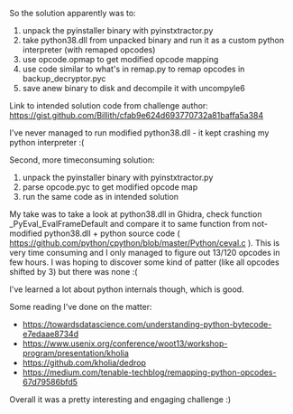 So the solution apparently was to:

1. unpack the pyinstaller binary with pyinstxtractor.py
2. take python38.dll from unpacked binary and run it as a custom python interpreter (with remaped opcodes)
3. use opcode.opmap to get modified opcode mapping
4. use code similar to what's in remap.py to remap opcodes in backup_decryptor.pyc
5. save anew binary to disk and decompile it with uncompyle6

Link to intended solution code from challenge author: https://gist.github.com/Billith/cfab9e624d693770732a81baffa5a384

I've never managed to run modified python38.dll - it kept crashing my python interpreter :(

Second, more timeconsuming solution:

1. unpack the pyinstaller binary with pyinstxtractor.py
2. parse opcode.pyc to get modified opcode map
3. run the same code as in intended solution

My take was to take a look at python38.dll in Ghidra, check function _PyEval_EvalFrameDefault and compare it to same function from not-modified python38.dll + python source code ( https://github.com/python/cpython/blob/master/Python/ceval.c ). 
This is very time consuming and I only managed to figure out 13/120 opcodes in few hours. I was hoping to discover some kind of patter (like all opcodes shifted by 3) but there was none :(

I've learned a lot about python internals though, which is good.

Some reading I've done on the matter:

 * https://towardsdatascience.com/understanding-python-bytecode-e7edaae8734d
 * https://www.usenix.org/conference/woot13/workshop-program/presentation/kholia
 * https://github.com/kholia/dedrop
 * https://medium.com/tenable-techblog/remapping-python-opcodes-67d79586bfd5

Overall it was a pretty interesting and engaging challenge :)
